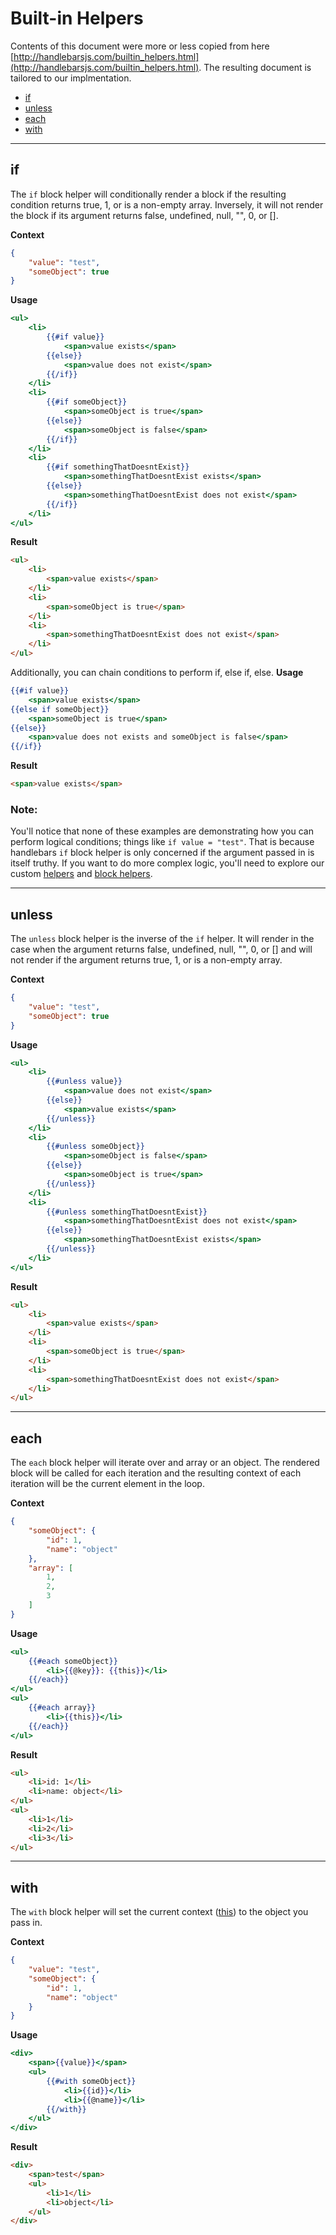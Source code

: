 # Built-in Helpers
Contents of this document were more or less copied from here [http://handlebarsjs.com/builtin_helpers.html](http://handlebarsjs.com/builtin_helpers.html).  The resulting document is tailored to our implmentation.

* [if](#if)
* [unless](#unless)
* [each](#each)
* [with](#with)

---
## if
The `if` block helper will conditionally render a block if the resulting condition returns true, 1, or is a non-empty array. Inversely, it will not render the block if its argument returns false, undefined, null, "", 0, or [].

**Context**
``` json
{
    "value": "test",
    "someObject": true
}
```

**Usage**
``` handlebars
<ul>
    <li>
        {{#if value}}
            <span>value exists</span>
        {{else}}
            <span>value does not exist</span>
        {{/if}}
    </li>
    <li>
        {{#if someObject}}
            <span>someObject is true</span>
        {{else}}
            <span>someObject is false</span>
        {{/if}}
    </li>
    <li>
        {{#if somethingThatDoesntExist}}
            <span>somethingThatDoesntExist exists</span>
        {{else}}
            <span>somethingThatDoesntExist does not exist</span>
        {{/if}}
    </li>
</ul>
```

**Result**
``` html
<ul>
    <li>
        <span>value exists</span>
    </li>
    <li>
        <span>someObject is true</span>
    </li>
    <li>
        <span>somethingThatDoesntExist does not exist</span>
    </li>
</ul>
```

Additionally, you can chain conditions to perform if, else if, else.
**Usage**
``` handlebars
{{#if value}}
    <span>value exists</span>
{{else if someObject}}
    <span>someObject is true</span>
{{else}}
    <span>value does not exists and someObject is false</span>
{{/if}}
```

**Result**
``` html
<span>value exists</span>
```

### **Note**:
You'll notice that none of these examples are demonstrating how you can perform logical conditions; things like `if value = "test"`. That is because handlebars `if` block helper is only concerned if the argument passed in is itself truthy. If you want to do more complex logic, you'll need to explore our custom [helpers](customHelpers.md) and [block helpers](customBlockHelpers.md). 

---
## unless
The `unless` block helper is the inverse of the `if` helper.  It will render in the case when the argument returns false, undefined, null, "", 0, or [] and will not render if the argument returns true, 1, or is a non-empty array.

**Context**
``` json
{
    "value": "test",
    "someObject": true
}
```

**Usage**
``` handlebars
<ul>
    <li>
        {{#unless value}}
            <span>value does not exist</span>
        {{else}}
            <span>value exists</span>
        {{/unless}}
    </li>
    <li>
        {{#unless someObject}}
            <span>someObject is false</span>
        {{else}}
            <span>someObject is true</span>
        {{/unless}}
    </li>
    <li>
        {{#unless somethingThatDoesntExist}}
            <span>somethingThatDoesntExist does not exist</span>
        {{else}}
            <span>somethingThatDoesntExist exists</span>
        {{/unless}}
    </li>
</ul>
```

**Result**
``` html
<ul>
    <li>
        <span>value exists</span>
    </li>
    <li>
        <span>someObject is true</span>
    </li>
    <li>
        <span>somethingThatDoesntExist does not exist</span>
    </li>
</ul>
```

---
## each
The `each` block helper will iterate over and array or an object.  The rendered block will be called for each iteration and the resulting context of each iteration will be the current element in the loop.

**Context**
``` json
{
    "someObject": {
        "id": 1,
        "name": "object"
    },
    "array": [
        1,
        2,
        3
    ]
}
```

**Usage**
``` handlebars
<ul>
    {{#each someObject}}
        <li>{{@key}}: {{this}}</li>
    {{/each}}
</ul>
<ul>
    {{#each array}}
        <li>{{this}}</li>
    {{/each}}
</ul>
```

**Result**
``` html
<ul>
    <li>id: 1</li>
    <li>name: object</li>
</ul>
<ul>
    <li>1</li>
    <li>2</li>
    <li>3</li>
</ul>
```

---
## with
The `with` block helper will set the current context ([this](dataVariables.md#this)) to the object you pass in.

**Context**
``` json
{
    "value": "test",
    "someObject": {
        "id": 1,
        "name": "object"
    }
}
```

**Usage**
``` handlebars
<div>
    <span>{{value}}</span>
    <ul>
        {{#with someObject}}
            <li>{{id}}</li>
            <li>{{@name}}</li>
        {{/with}}
    </ul>
</div>
```

**Result**
``` html
<div>
    <span>test</span>
    <ul>
        <li>1</li>
        <li>object</li>
    </ul>
</div>
```
